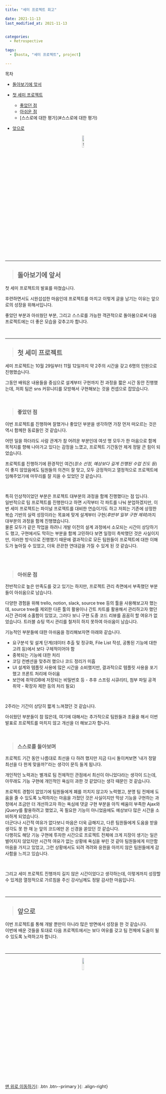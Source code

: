 ```yaml
---
title: "세미 프로젝트 회고"

date: 2021-11-13
last_modified_at: 2021-11-13


categories:
  - Retrospective

tags:
  - [kosta, "세미 프로젝트", project]

---
```


목차

* [돌아보기에 앞서](#돌아보기에-앞서)

* [첫 세미 프로젝트](#첫-세미-프로젝트)
  
  * [좋았던 점](#)
  * [아쉬운 점](#)
  * [스스로에 대한 평가](#스스로에 대한 평가)

* [앞으로](#앞으로)

<p align="center"><img src="https://user-images.githubusercontent.com/70495425/131687801-2b295fb7-6e22-4e70-a1ef-a7dc85b96796.png" alt="sun cloud" height="10%" width="10%" /></p>

---

> ## 돌아보기에 앞서

첫 세미 프로젝트의 발표를 마쳤습니다.<br>

후련하면서도 시원섭섭한 마음인데 프로젝트를 마치고 이렇게 글을 남기는 이유는 앞으로의 성장을 위해서입니다.<br>

좋았던 부분과 아쉬웠던 부분, 그리고 스스로를 가능한 객관적으로 돌아봄으로써 다음 프로젝트에는 더 좋은 모습을 갖추고자 합니다.<br>

<br>

---

> ## 첫 세미 프로젝트

세미 프로젝트는 10월 29일부터 11월 12일까지 약 2주의 시간을 갖고 6명의 인원으로 진행했습니다.<br>

그동안 배워온 내용들을 중심으로 설계부터 구현까지 전 과정을 짧은 시간 동안 진행했는데, 저희 팀은 sns 커뮤니티를 모방해서 구현해보는 것을 컨셉으로 잡았습니다.<br>

<br>

> ### 좋았던 점

이번 프로젝트를 진행하며 잘했거나 좋았던 부분을 생각하면 가장 먼저 떠오르는 것은 역시 함께한 동료들인 것 같습니다.<br>

어떤 일을 하더라도 사람 관계가 참 어려운 부분인데 여섯 명 모두가 한 마음으로 함께 목적지를 향해 나아가고 있다는 감정을 느꼈고, 프로젝트 기간동안 제게 정말 큰 힘이 되었습니다.<br>

프로젝트를 진행하기에 환경적인 여건(_장소 선정, 예상보다 길게 진행된 수업 진도 등_)이 좋지 않았음에도 팀원들의 의견이 잘 맞고, 모두 긍정적이고 열정적으로 프로젝트에 임해주었기에 마무리를 잘 지을 수 있었던 것 같습니다.<br>

<br>

특히 인상적이었던 부분은 프로젝트 대부분의 과정을 함께 진행했다는 점 입니다. <br>일반적으로 팀 프로젝트를 진행한다고 하면 시작부터 각 파트를 나눠 분업하겠지만, 이번 세미 프로젝트는 파이널 프로젝트를 대비한 연습이기도 하고 저희는 기존에 상정한 복습 기반의 실력 성장이라는 목표에 맞게 설계부터 구현(_후반부 일부 구현 제외_)까지 대부분의 과정을 함께 진행했습니다.<br>물론 모두가 같은 작업을 하려니 개발 이전의 설계 과정에서 소모되는 시간이 상당하기도 했고, 구현에서도 막히는 부분을 함께 고민하다 보면 일정이 촉박했던 것은 사실이지만, 이러한 방식으로 진행했기 때문에 결과적으로 모든 팀원들이 프로젝트에 대한 이해도가 높아질 수 있었고, 더욱 끈끈한 연대감을 가질 수 있게 된 것 같습니다.<br>

<br>

<br>

> ### 아쉬운 점

전반적으로 높은 만족도를 갖고 있기는 하지만, 프로젝트 관리 측면에서 부족했던 부분들이 아쉬움으로 남습니다.<br>

다양한 경험을 위해 trello, notion, slack, source tree 등의 툴을 사용해보고자 했는데, source tree를 제외한 다른 툴의 활용이나 간트 차트를 활용해서 관리하고자 했던 시간 관리에 소홀함이 있었고, 그러다 보니 구현 도중 코드 리뷰를 꼼꼼히 할 여유가 없었습니다. 트러블 슈팅 역시 관리를 철저히 하지 못하여 아쉬움이 남습니다.<br>

기능적인 부분들에 대한 아쉬움을 정리해보자면 아래와 같습니다.

- 요구분석 및 설계 단계(데이터 추출 및 정규화, File List 작성, 공통된 기능에 대한 고려 등)에서 보다 구체적이어야 함
- 중복되는 기능에 대한 처리
- 코딩 컨벤션을 맞추려 했으나 코드 정리가 미흡
- UI 설계와 템플릿 사용에 많은 시간을 소비했지만, 결과적으로 템플릿 사용을 포기했고 프론트 처리에 아쉬움
- 보안에 취약(DB에 저장되는 비밀번호 등 - 추후 스프링 시큐리티, 첨부 파일 공격 취약 - 확장자 제한 등의 처리 필요)

<br>

2주라는 기간이 상당히 짧게 느껴졌던 것 같습니다.  

아쉬웠던 부분들이 참 많은데, 여기에 대해서는 추가적으로 팀원들과 조율을 해서 이번 발표로 프로젝트를 마치지 않고 개선을 더 해보고자 합니다.  

<br>

> ### 스스로를 돌아보며

프로젝트 기간 동안 나름대로 최선을 다 하려 했지만 지금 다시 돌이켜보면 '내가 정말 최선을 다 한게 맞을까?'라는 생각이 문득 들게 됩니다.<br>

개인적인 노력과는 별개로 팀 전체적인 관점에서 최선이 아니었다라는 생각이 드는데, 아무래도 기능 구현에 개인적인 욕심이 과한 것 같았다는 생각 때문인 것 같습니다.<br>

프로젝트 경험이 없었기에 팀원들에게 폐를 끼치지 않고자 노력했고, 분명 팀 전체에 도움을 줄 수 있도록 노력하자는 마음을 가졌던 것은 사실이지만 막상 기능을 구현하는 과정에서 조금만 더 개선하고자 하는 욕심에 댓글 구현 부분을 아직 배움이 부족한 Ajax와 jQuery를 활용하려고 했었고, 꼭 필요한 기능이 아니었음에도 예상보다 많은 시간을 소비하게 되었습니다.<br>더군다나 시간적 여유가 없다보니 마음은 더욱 급해지고, 다른 팀원들에게 도움을 받을 생각도 못 한 채 눈 앞의 코드에만 온 신경을 쏟았던 것 같습니다.<br>다행히도 해당 기능 구현에 투자한 시간으로 프로젝트 전체에 크게 지장이 생기는 일은 벌어지지 않았지만 시간적 여유가 없는 상황에 욕심을 부린 것 같아 팀원들에게 미안함 마음을 가지고 있었고, 그런 상황에서도 되려 격려와 응원을 아끼지 않은 팀원들에게 감사함을 느끼고 있습니다.<br>

<br>

그리고 세미 프로젝트 진행까지 길지 않은 시간이었다고 생각하는데, 이렇게까지 성장할 수 있게끔 열정적으로 가르침을 주신 강사님께도 정말 감사한 마음입니다.<br>

<br>

---

> ## 앞으로

이번 프로젝트를 통해 개발 뿐만이 아니라 많은 방면에서 성장을 한 것 같습니다.<br>이번에 배운 것들을 토대로 다음 프로젝트에서는 보다 여유를 갖고 팀 전체에 도움이 될 수 있도록 노력하고자 합니다.

<br>

---

<p align="center"><img src="https://user-images.githubusercontent.com/70495425/131689647-b4d2206e-7ec4-4f7f-a734-6c3bf77c80c3.png" height="10%" width="10%"></p>

[맨 위로 이동하기](#){: .btn .btn--primary }{: .align-right}
